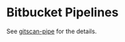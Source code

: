 # Bitbucket Pipelines

See [gitscan-pipe][gitscan-pipe] for the details.

[gitscan-pipe]: https://github.com/aquasecurity/gitscan-pipe
